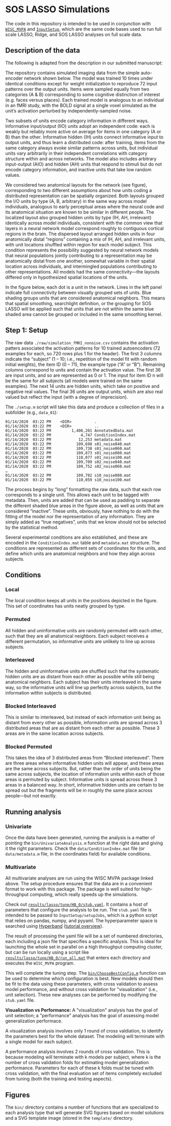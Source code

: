 # SOS LASSO Simulations
The code in this repository is intended to be used in conjunction with [`WISC_MVPA`](https://github.com/crcox/WISC_MVPA) and [`InputSetup`](https://github.com/crcox/InputSetup), which are the same code bases used to run full scale LASSO, Ridge, and SOS LASSO analyses on full scale data.

## Description of the data
The following is adapted from the description in our submitted manuscript:

The repository contains simulated imaging data from the simple auto-encoder network shown below. The model was trained 10 times under identical conditions except for weight initialization to reproduce 72 input patterns over the output units. Items were sampled equally from two categories (A & B) corresponding to some cognitive distinction of interest (e.g. faces versus places). Each trained model is analogous to an individual in an fMRI study, with the BOLD signal at a single voxel simulated as the unit’s activation perturbed by independently-sampled noise.

Two subsets of units encode category information in different ways. Informative input/output (IIO) units adopt an independent code: each is weakly but reliably more active on average for items in one category (A or B) than the other. Informative hidden (IH) units connect informative input to output units, and thus learn a distributed code: after training, items from the same category always evoke similar patterns across units, but individual units vary arbitrarily in their independent correlations with category structure within and across networks. The model also includes arbitrary input-output (AIO) and hidden (AH) units that respond to stimuli but do not encode category information, and inactive units that take low random values.

We considered two anatomical layouts for the network (see figure), corresponding to two different assumptions about how units coding a distributed representation can be spatially organized. Both layouts grouped the I/O units by type (A, B, arbitrary) in the same way across model individuals, analogous to early perceptual areas where the neural code and its anatomical situation are known to be similar in different people. The localized layout also grouped hidden units by type (IH, AH, irrelevant) identically across model individuals, consistent with the common view that layers in a neural network model correspond roughly to contiguous cortical regions in the brain. The dispersed layout arranged hidden units in four anatomically distal “regions” containing a mix of IH, AH, and irrelevant units, with unit locations shuffled within region for each model subject. This condition represents the possibility suggested by neural network models that neural populations jointly contributing to a representation may be anatomically distal from one another, somewhat variable in their spatial location across individuals, and intermingled populations contributing to other representations. All models had the same connectivity—the layouts differed only in hypothesized spatial locations of the units.

In the figure below, each dot is a unit in the network. Lines in the left panel indicate full connectivity between visually grouped sets of units. Blue shading groups units that are considered anatomical neighbors. This means that spatial smoothing, searchlight definition, or the grouping for SOS LASSO will be applied such that units that are not within the same blue shaded area cannot be grouped or included in the same smoothing kernel.
 
## Step 1: Setup
The raw data `./raw/simulation_fMRI_nonoise.csv` contains the activation patters associated the activation patterns for 10 trained autoencoders (72 examples for each, so 720 rows plus 1 for the header). The first 3 columns indicate the “subject” (1 – 10; i.e., repetition of the model fit with random initial weights), the item ID (0 – 71), the example type (“A” or “B”). Remaining columns correspond to units and contain the activation value. The first 36 are input units, and so are represented as 0 or 1. The input for item ID n will be the same for all subjects (all models were trained on the same examples). The next 14 units are hidden units, which take on positive and negative real values. The final 36 units are output units, which are also real valued but reflect the input (with a degree of imprecision).

The `./setup.m` script will take this data and produce a collection of files in a subfolder (e.g., `data_01`):

```
01/14/2020  03:22 PM    <DIR>          .
01/14/2020  03:22 PM    <DIR>          ..
01/14/2020  03:22 PM         1,406,201 AnnotatedData.mat
01/14/2020  03:22 PM             4,747 ConditionIndex.mat
01/14/2020  03:22 PM            12,253 metadata.mat
01/14/2020  03:22 PM           109,698 s01_noise040.mat
01/14/2020  03:22 PM           109,738 s01_noise060.mat
01/14/2020  03:22 PM           109,873 s01_noise080.mat
01/14/2020  03:22 PM           110,077 s01_noise100.mat
01/14/2020  03:22 PM           109,709 s02_noise040.mat
01/14/2020  03:22 PM           109,752 s02_noise060.mat
…
01/14/2020  03:22 PM           109,782 s10_noise080.mat
01/14/2020  03:22 PM           110,059 s10_noise100.mat
```

The process begins by “long” formatting the raw data, such that each row corresponds to a single unit. This allows each unit to be tagged with metadata. Then, units are added that can be used as padding to separate the different shaded blue areas in the figure above, as well as units that are considered “inactive”. These units, obviously, have nothing to do with the fitting of the model nor the representation of any information. They are simply added as “true negatives”, units that we know should not be selected by the statistical method.

Several experimental conditions are also established, and these are encoded in the `ConditionIndex.mat` table and `metadata.mat` structure. The conditions are represented as different sets of coordinates for the units, and define which units are anatomical neighbors and how they align across subjects.

## Conditions
### Local
The local condition keeps all units in the positions depicted in the figure. This set of coordinates has units neatly grouped by type.

### Permuted
All hidden and uninformative units are randomly permuted with each other, such that they are all anatomical neighbors. Each subject receives a different permutation, so informative units are unlikely to line up across subjects.

### Interleaved 
The hidden and uninformative units are shuffled such that the systematic hidden units are as distant from each other as possible while still being anatomical neighbors. Each subject has their units interleaved in the same way, so the informative units will line up perfectly across subjects, but the information within subjects is distributed.

### Blocked Interleaved
This is similar to interleaved, but instead of each information unit being as distant from every other as possible, information units are spread across 3 distributed areas that are as distant from each other as possible. These 3 areas are in the same location across subjects.

### Blocked Permuted
This takes the idea of 3 distributed areas from “Blocked interleaved”. There are three areas where informative hidden units will appear, and these areas are the same across subjects. But, rather than the order of units being the same across subjects, the location of information units within each of those areas is permuted by subject. Informative units is spread across these 3 areas in a balanced way. In short, informative hidden units are certain to be spread out but the fragments will be in roughly the same place across people—but not exactly.

## Running analysis
### Univariate
Once the data have been generated, running the analysis is a matter of pointing the `bin/UnivariateAnalysis.m` function at the right data and giving it the right parameters. Check the `data/ConditionIndex.mat` file (or `data/metadata.m` file, in the coordinates field) for available conditions.

### Multivariate
All multivariate analyses are run using the WISC MVPA package linked above. The setup procedure ensures that the data are in a convenient format to work with this package. The package is well suited for high-throughput computing, which really speeds up the simulations.

Check out [`results/lasso/tune/HB_0/stub.yaml`](results/lasso/tune/HB_0/stub.yaml). It contains
a host of parameters that configure the analysis to be run. The
`stub.yaml` file is intended to be passed to `InputSetup/setupJobs`,
which is a python script that relies on pandas, numpy, and pyyaml. The
hyperparameter space is searched using [Hyperband](http://www.jmlr.org/papers/volume18/16-558/16-558.pdf) ([tutorial
overview](https://homes.cs.washington.edu/~jamieson/hyperband.html)).

The result of processing the yaml file will be a set of numbered
directories, each including a json file that specifies a specific
analysis. This is ideal for launching the whole set in parallel on a
high throughput computing cluster, but can be run locally using a script
like
[`results/lasso/tune/HB_0/run_all.mat`](results/lasso/tune/HB_0/run_all.mat)
that enters each directory and executes the `WISC_MVPA` program.

This will complete the tuning step. The [`bin/ChooseBestConfig.m`](bin/ChooseBestConfig.m)
function can be used to determine which configuration is best. New
models should then be fit to the data using these parameters, with cross
validation to assess model performance, and without cross validation for
"visualization" (i.e., unit selection). These new analyses can be performed by modifying the
`stub.yaml` file.

**Visualization vs Performance:** A "visualization" analysis has the
goal of unit selection; a "performance" analysis has the goal of
assessing model generalization performace.

A visualization analysis involves only 1 round of cross valdiation, to
identify the parameters best for the whole dataset. The modeling will
terminate with a single model for each subject.

A performance analysis involves 2 rounds of cross validation. This is
because modeling will terminate with k models per subject, where k is
the number of cross validation folds for estimating model generalization
performance. Parameters for each of these k folds must be tuned with
cross validation, with the final evaluation set of items completely
excluded from tuning (both the training and testing aspects).

## Figures
The `bin/` directory contains a number of functions that are specialized
to each analysis type that will generate SVG figures based on model
solutions and a SVG template image (stored in the `template/` directory.
